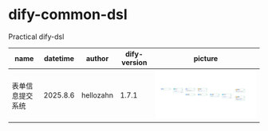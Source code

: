 # dify-common-dsl
Practical dify-dsl

| name             | datetime | author    | dify-version | picture                          |
| ---------------- | -------- | --------- | ------------ | -------------------------------- |
| 表单信息提交系统 | 2025.8.6 | hellozahn | 1.7.1        | ![img](img/表单信息提交系统.png) |

